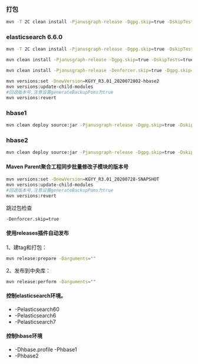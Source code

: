 ### 打包
```bash
mvn -T 2C clean install -Pjanusgraph-release -Dgpg.skip=true -DskipTests=true -Dtest.skip.tp=true -Drat.skip=true
```
### elasticsearch 6.6.0
```bash
mvn -T 2C clean install -Pjanusgraph-release -Dgpg.skip=true -DskipTests=true -Dtest.skip.tp=true -Drat.skip=true -Pelasticsearch6 -Dhbase.profile -Phbase1 -Delasticsearch.version=6.6.0
```
```bash
mvn clean install -Pjanusgraph-release -Dgpg.skip=true -DskipTests=true -Dtest.skip.tp=true -Drat.skip=true -Pelasticsearch6 -Dhbase.profile -Phbase1 -Delasticsearch.version=6.6.0 -Dmaven.javadoc.skip=true
```
```bash
mvn clean install -Pjanusgraph-release -Denforcer.skip=true -Dgpg.skip=true -DskipTests=true -Dtest.skip.tp=true -Drat.skip=true -Denforcer.skip=true -Pelasticsearch6 -Delasticsearch.version=6.6.0 -Dmaven.javadoc.skip=true
```
```bash
mvn versions:set -DnewVersion=KGYY_R3.01_2020072802-hbase2
mvn versions:update-child-modules
#回退版本号,注意设置generateBackupPoms为true
mvn versions:revert
```
### hbase1
```bash
mvn clean deploy source:jar -Pjanusgraph-release -Dgpg.skip=true -DskipTests=true -Dtest.skip.tp=true -Drat.skip=true -Denforcer.skip=true -Pelasticsearch6 -Dhbase.profile -Phbase1 -Delasticsearch.version=6.6.0
```
### hbase2
```bash
mvn clean deploy source:jar -Pjanusgraph-release -Dgpg.skip=true -DskipTests=true -Dtest.skip.tp=true -Drat.skip=true -Denforcer.skip=true -Pelasticsearch6 -Delasticsearch.version=6.6.0
```
#### Maven Parent聚合工程同步批量修改子模块的版本号
```bash
mvn versions:set -DnewVersion=KGYY_R3.01_20200728-SNAPSHOT
mvn versions:update-child-modules
#回退版本号,注意设置generateBackupPoms为true
mvn versions:revert
```
跳过包检查
```bash
-Denforcer.skip=true
```
#### 使用releases插件自动发布
1、建tag和打包：
```bash
mvn release:prepare -Darguments=""
```
2、发布到中央库：
```bash
mvn release:perform -Darguments=""
```
#### 控制elasticsearch环境。
* -Pelasticsearch60
* -Pelasticsearch6
* -Pelasticsearch7
#### 控制hbase环境
* -Dhbase.profile -Phbase1
* -Phbase2
